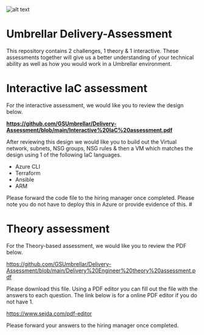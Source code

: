 ![alt text](https://www.umbrellar.com/themes/default/img/umbrellar-logo-full.svg "Title")

# Umbrellar Delivery-Assessment

This repository contains 2 challenges, 1 theory & 1 interactive. These assessments together will give us a better understanding of your technical ability as well as how you would work in a Umbrellar environment.


# Interactive IaC assessment

For the interactive assessment, we would like you to review the design below. 

**https://github.com/GSUmbrellar/Delivery-Assessment/blob/main/Interactive%20IaC%20assessment.pdf**

After reviewing this design we would like you to build out the Virtual network, subnets, NSG groups, NSG rules & then a VM which matches the design using 1 of the following IaC languages. 

* Azure CLI
* Terraform
* Ansible
* ARM

Please forward the code file to the hiring manager once completed. Please note you do not have to deploy this in Azure or provide evidence of this. # 

# Theory assessment

For the Theory-based assessment, we would like you to review the PDF below. 

https://github.com/GSUmbrellar/Delivery-Assessment/blob/main/Delivery%20Engineer%20theory%20assessment.pdf

Please download this file. Using a PDF editor you can fill out the file with the answers to each question. The link below is for a online PDF editor if you do not have 1. 

https://www.sejda.com/pdf-editor

Please forward your answers to the hiring manager once completed.
